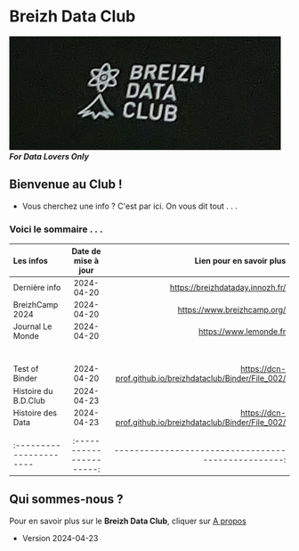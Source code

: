 # Breizh Data Club

![Graf du Breizh Data Club](./illustrim/Logos/Logo-BDC_Tshirt-5360_XL.jpg)
**_For Data Lovers Only_** 
>



## Bienvenue au Club !
* Vous cherchez une info ? C'est par ici. On vous dit tout . . . 
 
### Voici le sommaire . . .



|        Les infos        |  Date de mise à jour   |          Lien pour en savoir plus                  |
| :---------------------- |:----------------------:| --------------------------------------------------:|
|      Dernière info      |     2024-04-20         |  <https://breizhdataday.innozh.fr/>                |
|      BreizhCamp 2024    |     2024-04-20         |  <https://www.breizhcamp.org/>                     |
|     Journal Le Monde    |     2024-04-20         |  <https://www.lemonde.fr>                          |
|                         |                        |                                                    |
|                         |                        |                                                    |
|                         |                        |                                                    |
|                         |                        |                                                    |
|                         |                        |                                                    |
|                         |                        |                                                    |
|                         |                        |                                                    |
|     Test of Binder      |      2024-04-20        |<https://dcn-prof.github.io/breizhdataclub/Binder/File_002/>                        |
|   Histoire du B.D.Club  |     2024-04-23         |                                                    |
|   Histoire des Data     |     2024-04-23         |     <https://dcn-prof.github.io/breizhdataclub/Binder/File_002/>                        |
|                         |                        |                                                    |
|                         |                        |                                                    |
| :---------------------- |:----------------------:| --------------------------------------------------:|

>


>


## Qui sommes-nous ? 
Pour en savoir plus sur le **Breizh Data Club**, cliquer sur [A propos](https://dcn-prof.github.io/breizhdataclub/about/)

>
>
  *  Version 2024-04-23

